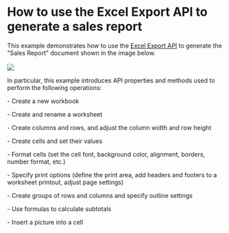 # How to use the Excel Export API to generate a sales report


This example demonstrates how to use the <a href="https://documentation.devexpress.com/OfficeFileAPI/114031/Excel-Export-Library">Excel Export API</a> to generate the "Sales Report" document shown in the image below.<br /><br /><img src="https://raw.githubusercontent.com/DevExpress-Examples/how-to-use-the-xl-export-api-to-generate-a-sales-report-t251810/15.1.3+/media/a931e138-0b84-11e5-80bf-00155d62480c.png"><br />
<p>In particular, this example introduces API properties and methods used to perform the following operations:</p>
<p>- Create a new workbook</p>
<p>- Create and rename a worksheet</p>
<p>- Create columns and rows, and adjust the column width and row height</p>
<p>- Create cells and set their values</p>
<p>- Format cells (set the cell font, background color, alignment, borders, number format, etc.)</p>
<p>- Specify print options (define the print area, add headers and footers to a worksheet printout, adjust page settings)</p>
<p>- Create groups of rows and columns and specify outline settings</p>
<p>- Use formulas to calculate subtotals</p>
<p>- Insert a picture into a cell</p>
